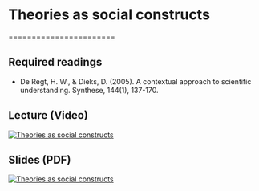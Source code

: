 # Theories as social constructs
=======================

## Required readings

- De Regt, H. W., & Dieks, D. (2005). A contextual approach to scientific understanding. Synthese, 144(1), 137-170. 

## Lecture (Video)

[![Theories as social constructs](../thumbnails/telling-your-data-story.jpeg)](https://youtu.be/cBF6LIpoaow "Theories as social constructs")

## Slides (PDF)

[![Theories as social constructs](../thumbnails/theories-as-social-constructs.jpeg)](https://github.com/CoAxLab/Data-Explorations/blob/main/book/slides/theories-as-social-constructs.pdf "Theories as social constructs")

